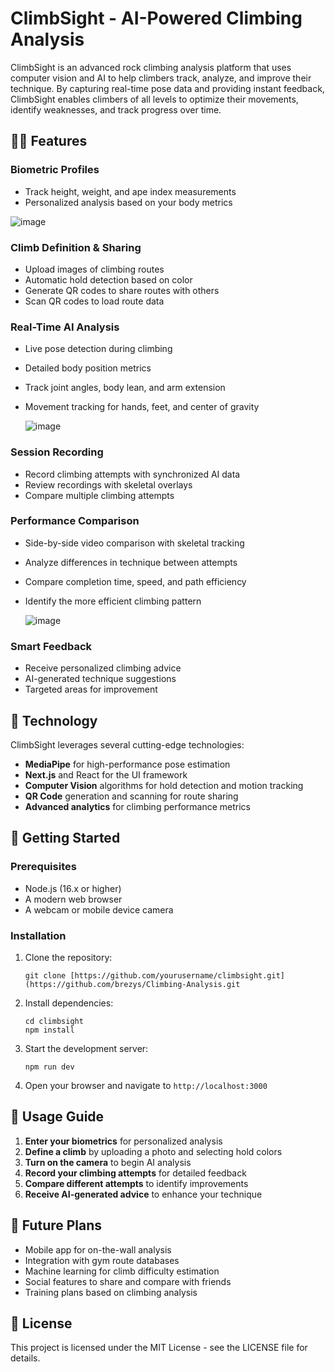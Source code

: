 # ClimbSight - AI-Powered Climbing Analysis

ClimbSight is an advanced rock climbing analysis platform that uses computer vision and AI to help climbers track, analyze, and improve their technique. By capturing real-time pose data and providing instant feedback, ClimbSight enables climbers of all levels to optimize their movements, identify weaknesses, and track progress over time.

## 🧗‍♀️ Features

### Biometric Profiles
- Track height, weight, and ape index measurements
- Personalized analysis based on your body metrics

![image](https://github.com/user-attachments/assets/0dd4735d-fc22-454b-9856-b1316852e377)

### Climb Definition & Sharing
- Upload images of climbing routes
- Automatic hold detection based on color
- Generate QR codes to share routes with others
- Scan QR codes to load route data

### Real-Time AI Analysis
- Live pose detection during climbing
- Detailed body position metrics
- Track joint angles, body lean, and arm extension
- Movement tracking for hands, feet, and center of gravity
  
  ![image](https://github.com/user-attachments/assets/bd4fc26d-5f9f-497e-bb4e-dfd6c5ca62b4)

### Session Recording
- Record climbing attempts with synchronized AI data
- Review recordings with skeletal overlays
- Compare multiple climbing attempts

### Performance Comparison
- Side-by-side video comparison with skeletal tracking
- Analyze differences in technique between attempts
- Compare completion time, speed, and path efficiency
- Identify the more efficient climbing pattern

  ![image](https://github.com/user-attachments/assets/46fa74a8-f508-42d0-8fc4-97993025c02e)

### Smart Feedback
- Receive personalized climbing advice
- AI-generated technique suggestions
- Targeted areas for improvement

## 🧩 Technology

ClimbSight leverages several cutting-edge technologies:

- **MediaPipe** for high-performance pose estimation
- **Next.js** and React for the UI framework
- **Computer Vision** algorithms for hold detection and motion tracking
- **QR Code** generation and scanning for route sharing
- **Advanced analytics** for climbing performance metrics

## 🚀 Getting Started

### Prerequisites
- Node.js (16.x or higher)
- A modern web browser
- A webcam or mobile device camera

### Installation

1. Clone the repository:
   ```
   git clone [https://github.com/yourusername/climbsight.git](https://github.com/brezys/Climbing-Analysis.git
   ```

2. Install dependencies:
   ```
   cd climbsight
   npm install
   ```

3. Start the development server:
   ```
   npm run dev
   ```

4. Open your browser and navigate to `http://localhost:3000`

## 📱 Usage Guide

1. **Enter your biometrics** for personalized analysis
2. **Define a climb** by uploading a photo and selecting hold colors
3. **Turn on the camera** to begin AI analysis
4. **Record your climbing attempts** for detailed feedback
5. **Compare different attempts** to identify improvements
6. **Receive AI-generated advice** to enhance your technique

## 🔮 Future Plans

- Mobile app for on-the-wall analysis
- Integration with gym route databases
- Machine learning for climb difficulty estimation
- Social features to share and compare with friends
- Training plans based on climbing analysis

## 📄 License

This project is licensed under the MIT License - see the LICENSE file for details.
